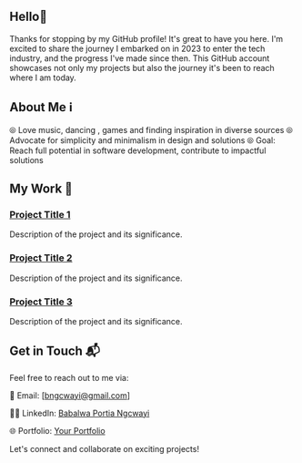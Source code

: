 ## Hello👋

Thanks for stopping by my GitHub profile! It's great to have you here. I'm excited to share the journey I embarked on in 2023 to enter the tech industry, and the progress I've made since then. This GitHub account showcases not only my projects but also the journey it's been to reach where I am today.

## About Me ℹ️
⦾ Love music, dancing , games and  finding inspiration in diverse sources
⦾ Advocate for simplicity and minimalism in design and solutions
⦾ Goal: Reach full potential in software development, contribute to impactful solutions

## My Work 💼

### [Project Title 1](link_to_project_1)

Description of the project and its significance.

### [Project Title 2](link_to_project_2)

Description of the project and its significance.

### [Project Title 3](link_to_project_3)

Description of the project and its significance.

## Get in Touch 📬

Feel free to reach out to me via:

📧 Email: [bngcwayi@gmail.com]

🔗🔗 LinkedIn: [Babalwa Portia Ngcwayi](https://www.linkedin.com/in/https://www.linkedin.com/in/babalwa-portia-ngcwayi-24618264/)

🌐 Portfolio: [Your Portfolio](https://projectv4-51f3d.firebaseapp.com)

Let's connect and collaborate on exciting projects!
